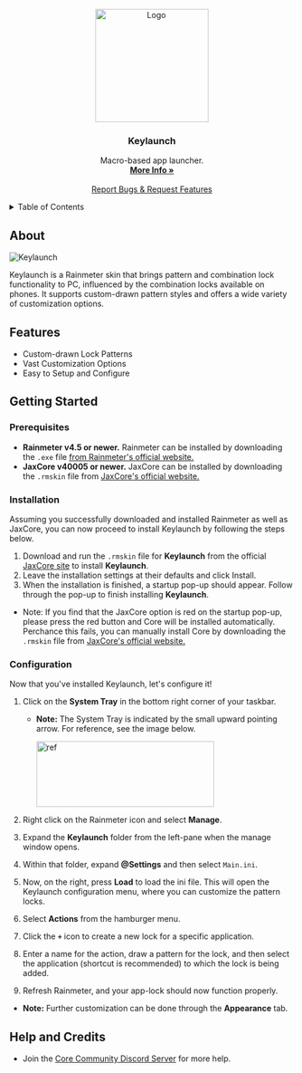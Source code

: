 
<br />
<div align="center">
  <a href="https://github.com/Jax-Core/Keylaunch">
    <img src="" alt="Logo" width="200" height="200">
  </a>

<h3 align="center">Keylaunch</h3>

  <p align="center">
    Macro-based app launcher.
    <br />
    <a href="https://www.deviantart.com/jaxoriginals/art/Keylaunch-Animated-hotkey-launcher-890749449"><strong>More Info »</strong></a>
    <br />
    <br />
    <a href="https://discord.gg/JmgehPSDD6">Report Bugs & Request Features </a>
  </p>
</div>


<!-- TABLE OF CONTENTS -->
<details>
  <summary>Table of Contents</summary>
  <ol>
    <li>
      <a href="#about">About</a>
    </li>
    <li>
      <a href="#Features">Features</a>
    </li>
    <li>
      <a href="#getting-started">Getting Started</a>
      <ul>
        <li><a href="#prerequisites">Prerequisites</a></li>
        <li><a href="#installation">Installation</a></li>
        <li><a href="#Configuration">Configuration</a></li>
      </ul>
    </li>

 <li>
      <a href="#help-and-credits">Help and Credits</a>
    </li>
  </ol>
</details>


## About

![Keylaunch]()

Keylaunch is a Rainmeter skin that brings pattern and combination lock functionality to PC, influenced by the combination locks available on phones. It supports custom-drawn pattern styles and offers a wide variety of customization options.

## Features

* Custom-drawn Lock Patterns
* Vast Customization Options 
* Easy to Setup and Configure

## Getting Started

### Prerequisites

- **Rainmeter v4.5 or newer.** Rainmeter can be installed by downloading the `.exe` file [from Rainmeter's official website.](https://www.rainmeter.net/)
- **JaxCore v40005 or newer.** JaxCore can be installed by downloading the `.rmskin` file from [JaxCore's official website.](https://jax-core.github.io/)

### Installation

Assuming you successfully downloaded and installed Rainmeter as well as JaxCore, you can now proceed to install Keylaunch by following the steps below.

1. Download and run the `.rmskin` file for **Keylaunch** from the official [JaxCore site](https://jax-core.github.io/) to install **Keylaunch**.
2. Leave the installation settings at their defaults and click Install.
3. When the installation is finished, a startup pop-up should appear. Follow through the pop-up to finish installing **Keylaunch**.

* Note:  If you find that the JaxCore option is red on the startup pop-up, please press the red button and Core will be installed automatically. Perchance this fails, you can manually install Core by downloading the `.rmskin` file from [JaxCore's official website.](https://jax-core.github.io/)

### Configuration

Now that you've installed Keylaunch, let's configure it!

1. Click on the **System Tray** in the bottom right corner of your taskbar. 
    - **Note:** The System Tray is indicated by the small upward pointing arrow. For reference, see the image below.

      <img src ="https://imgur.com/6sIUlga.png" alt = "ref" width="314" height ="116">

   
2. Right click on the Rainmeter icon and select **Manage**.
3. Expand the **Keylaunch** folder from the left-pane when the manage window opens.
4. Within that folder, expand **@Settings** and then select `Main.ini`.
5. Now, on the right, press **Load** to load the ini file. This will open the Keylaunch configuration menu, where you can customize the pattern locks.
6. Select **Actions** from the hamburger menu.
7. Click the **`+`** icon to create a new lock for a specific application.
8. Enter a name for the action, draw a pattern for the lock, and then select the application (shortcut is recommended) to which the lock is being added.
9. Refresh Rainmeter, and your app-lock should now function properly.

- **Note:** Further customization can be done through the **Appearance** tab.

## Help and Credits

- Join the [Core Community Discord Server](https://discord.gg/JmgehPSDD6) for more help.